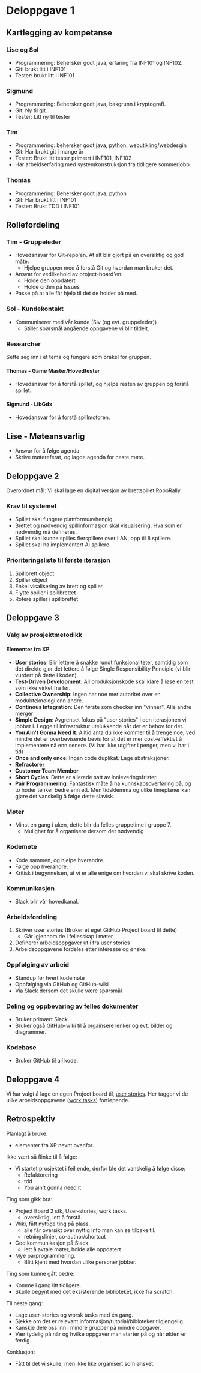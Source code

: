 # Deloppgave 1
## Kartlegging av kompetanse
### Lise og Sol
- Programmering: Behersker godt java, erfaring fra INF101 og INF102. 
- Git: brukt litt i INF101
- Tester: brukt litt i INF101

### Sigmund
- Programmering: Behersker godt java, bakgrunn i kryptografi.
- Git: Ny til git.
- Tester: Litt ny til tester

### Tim
- Programmering: behersker godt java, python, webutikling/webdesgin
- Git: Har brukt git i mange år
- Tester: Brukt litt tester primært i INF101, INF102
- Har arbeidserfaring med systemkonstruksjon fra tidligere sommerjobb. 

### Thomas
- Programmering: Behersker godt java, python
- Git: Har brukt litt i INF101
- Tester: Brukt TDD i INF101

## Rollefordeling
### Tim - Gruppeleder
- Hovedansvar for Git-repo'en. At alt blir gjort på en oversiktig og god måte.
    - Hjelpe gruppen med å forstå Git og hvordan man bruker det.
- Ansvar for vedlikehold av project-board'en.
    - Holde den oppdatert
    - Holde orden på Issues
- Passe på at alle får hjelp til det de holder på med.

### Sol - Kundekontakt
- Kommuniserer med vår kunde (Siv (og evt. gruppeleder))
    - Stiller spørsmål angående oppgavene vi blir tildelt.

### Researcher
Sette seg inn i et tema og fungere som orakel for gruppen.

#### Thomas - Game Master/Hovedtester
- Hovedansvar for å forstå spillet, og hjelpe resten av gruppen og forstå spillet.

#### Sigmund - LibGdx 
- Hovedansvar for å forstå spillmotoren.
  
## Lise - Møteansvarlig
- Ansvar for å følge agenda.
- Skrive møtereferat, og lagde agenda for neste møte.

## Deloppgave 2
Overordnet mål: Vi skal lage en digital versjon av brettspillet RoboRally. 

### Krav til systemet
- Spillet skal fungere plattformuavhengig.
- Brettet og nødvendig spillinformasjon skal visualsering. Hva som er nødvendig må defineres. 
- Spillet skal kunne spilles flerspillere over LAN, opp til 8 spillere.
- Spillet skal ha implementert AI spillere

### Prioriteringsliste til første iterasjon
1. Spillbrett object
2. Spiller object
3. Enkel visalisering av brett og spiller
4. Flytte spiller i spillbrettet
5. Rotere spiller i spillbrettet

## Deloppgave 3
### Valg av prosjektmetodikk
#### Elementer fra XP
- **User stories**: Blir lettere å snakke rundt funksjonaliteter, samtidig som det direkte gjør det lettere å følge Single Responsibility Principle (vi blir vurdert på dette i koden)
- **Test-Driven Development**: All produksjonskode skal klare å løse en test som ikke virket fra før. 
- **Collective Ownership**: Ingen har noe mer autoritet over en modul/teknologi enn andre.
- **Continous Integration**: Den første som checker inn "vinner". Alle andre merger
- **Simple Design**: Avgrenset fokus på "user stories" i den iterasjonen vi jobber i. Legge til infrastruktur utelukkende når det er behov for det. 
- **You Ain't Gonna Need It**: Alltid anta du ikke kommer til å trenge noe, ved mindre det er overbevisende bevis for at det er mer cost-effektivt å implementere nå enn senere. (Vi har ikke utgifter i penger, men vi har i tid)
- **Once and only once**: Ingen code duplikat. Lage abstraksjoner. 
- **Refractorer** 
- **Customer Team Member**
- **Short Cycles**: Dette er allerede satt av innleveringsfrister.
- **Pair Programmering**: Fantastisk måte å ha kunnskapsoverføring på, og to hoder tenker bedre enn ett. Men tidsklemma og ulike timeplaner kan gjøre det vanskelig å følge dette slavisk.

### Møter
- Minst en gang i uken, dette blir da felles gruppetime i gruppe 7.
    - Mulighet for å organisere dersom det nødvendig

### Kodemøte
- Kode sammen, og hjelpe hverandre.
- Følge opp hverandre.
- Kritisk i begynnelsen, at vi er alle enige om hvordan vi skal skrive koden.

### Kommunikasjon
- Slack blir vår hovedkanal.

### Arbeidsfordeling
1. Skriver user stories (Bruker et eget GitHub Project board til dette)
    - Går igjennom de i fellesskap i møter
2. Definerer arbeidsoppgaver ut i fra user stories
3. Arbeidsoppgavene fordeles etter interesse og ønske.

### Oppfølging av arbeid
- Standup før hvert kodemøte
- Oppfølging via GitHub og GitHub-wiki
- Via Slack dersom det skulle være spørsmål

### Deling og oppbevaring av felles dokumenter
- Bruker primært Slack.
- Bruker også GitHub-wiki til å orgainsere lenker og evt. bilder og diagrammer.

### Kodebase
- Bruker GitHub til all kode.

## Deloppgave 4
Vi har valgt å lage en egen Project board til, [user stories](https://github.com/inf112-v20/crawling-crow/projects/2). Her tagger vi de ulike arbeidsoppgavene ([work tasks](https://github.com/inf112-v20/crawling-crow/projects/1)) fortløpende. 

## Retrospektiv 

Planlagt å bruke:
- elementer fra XP nevnt ovenfor.

Ikke vært så flinke til å følge:
- Vi startet prosjektet i feil ende, derfor ble det vanskelig å følge disse: 
    - Refaktorering
    - tdd
    - You ain't gonna need it

Ting som gikk bra:
- Project Board 2 stk, User-stories, work tasks.
    - oversiktlig, lett å forstå.
- Wiki, fått nyttige ting på plass. 
    - alle får oversikt over nyttig info man kan se tilbake til.
    - retningslinjer, co-author/shortcut
- God kommunikasjon på Slack.
    - lett å avtale møter, holde alle oppdatert
- Mye parprogrammering. 
    - Blitt kjent med hvordan ulike personer jobber. 

Ting som kunne gått bedre: 
- Komme i gang litt tidligere. 
- Skulle begynt med det eksisterende biblioteket, ikke fra scratch.

Til neste gang:
- Lage user-stories og worsk tasks med én gang.
- Sjekke om det er relevant informasjon/tutorial/bibloteker tilgjengelig.
- Kanskje dele oss inn i mindre grupper på mindre oppgaver.
- Vær tydelig på når og hvilke oppgaver man starter på og når økten er ferdig. 

Konklusjon:
- Fått til det vi skulle, men ikke like organisert som ønsket.